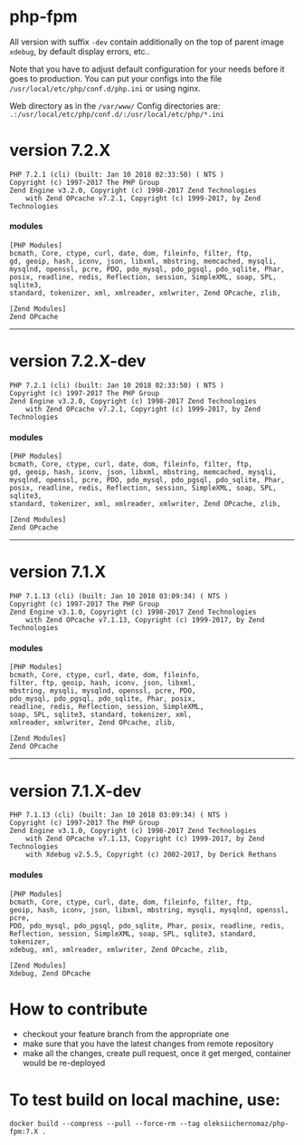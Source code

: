 # php-fpm

All version with suffix `-dev` contain additionally on the top of parent image `xdebug`, by default display errors, etc..

Note that you have to adjust default configuration for your needs before it goes to production. 
You can put your configs into the file `/usr/local/etc/php/conf.d/php.ini` or using nginx.

Web directory as in the `/var/www/`
Config directories are: `.:/usr/local/etc/php/conf.d/:/usr/local/etc/php/*.ini`

# version 7.2.X

```
PHP 7.2.1 (cli) (built: Jan 10 2018 02:33:50) ( NTS )
Copyright (c) 1997-2017 The PHP Group
Zend Engine v3.2.0, Copyright (c) 1998-2017 Zend Technologies
    with Zend OPcache v7.2.1, Copyright (c) 1999-2017, by Zend Technologies
```

#### modules

```
[PHP Modules]
bcmath, Core, ctype, curl, date, dom, fileinfo, filter, ftp, 
gd, geoip, hash, iconv, json, libxml, mbstring, memcached, mysqli, 
mysqlnd, openssl, pcre, PDO, pdo_mysql, pdo_pgsql, pdo_sqlite, Phar, 
posix, readline, redis, Reflection, session, SimpleXML, soap, SPL, sqlite3, 
standard, tokenizer, xml, xmlreader, xmlwriter, Zend OPcache, zlib, 

[Zend Modules]
Zend OPcache
```
----------
# version 7.2.X-dev

```
PHP 7.2.1 (cli) (built: Jan 10 2018 02:33:50) ( NTS )
Copyright (c) 1997-2017 The PHP Group
Zend Engine v3.2.0, Copyright (c) 1998-2017 Zend Technologies
    with Zend OPcache v7.2.1, Copyright (c) 1999-2017, by Zend Technologies
```

#### modules

```
[PHP Modules]
bcmath, Core, ctype, curl, date, dom, fileinfo, filter, ftp, 
gd, geoip, hash, iconv, json, libxml, mbstring, memcached, mysqli, 
mysqlnd, openssl, pcre, PDO, pdo_mysql, pdo_pgsql, pdo_sqlite, Phar, 
posix, readline, redis, Reflection, session, SimpleXML, soap, SPL, sqlite3, 
standard, tokenizer, xml, xmlreader, xmlwriter, Zend OPcache, zlib, 

[Zend Modules]
Zend OPcache
```
----------
# version 7.1.X

```
PHP 7.1.13 (cli) (built: Jan 10 2018 03:09:34) ( NTS )
Copyright (c) 1997-2017 The PHP Group
Zend Engine v3.1.0, Copyright (c) 1998-2017 Zend Technologies
    with Zend OPcache v7.1.13, Copyright (c) 1999-2017, by Zend Technologies
```

#### modules

```
[PHP Modules]
bcmath, Core, ctype, curl, date, dom, fileinfo, 
filter, ftp, geoip, hash, iconv, json, libxml, 
mbstring, mysqli, mysqlnd, openssl, pcre, PDO, 
pdo_mysql, pdo_pgsql, pdo_sqlite, Phar, posix, 
readline, redis, Reflection, session, SimpleXML, 
soap, SPL, sqlite3, standard, tokenizer, xml, 
xmlreader, xmlwriter, Zend OPcache, zlib, 

[Zend Modules]
Zend OPcache
```

----------
# version 7.1.X-dev

```
PHP 7.1.13 (cli) (built: Jan 10 2018 03:09:34) ( NTS )
Copyright (c) 1997-2017 The PHP Group
Zend Engine v3.1.0, Copyright (c) 1998-2017 Zend Technologies
    with Zend OPcache v7.1.13, Copyright (c) 1999-2017, by Zend Technologies
    with Xdebug v2.5.5, Copyright (c) 2002-2017, by Derick Rethans
```

#### modules

```
[PHP Modules]
bcmath, Core, ctype, curl, date, dom, fileinfo, filter, ftp, 
geoip, hash, iconv, json, libxml, mbstring, mysqli, mysqlnd, openssl, pcre, 
PDO, pdo_mysql, pdo_pgsql, pdo_sqlite, Phar, posix, readline, redis, 
Reflection, session, SimpleXML, soap, SPL, sqlite3, standard, tokenizer, 
xdebug, xml, xmlreader, xmlwriter, Zend OPcache, zlib, 

[Zend Modules]
Xdebug, Zend OPcache
```

# How to contribute

- checkout your feature branch from the appropriate one
- make sure that you have the latest changes from remote repository
- make all the changes, create pull request, once it get merged, container would be re-deployed


# To test build on local machine, use:

```
docker build --compress --pull --force-rm --tag oleksiichernomaz/php-fpm:7.X .
```
